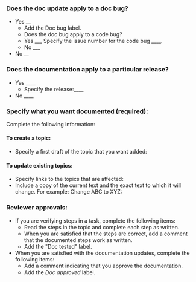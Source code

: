 ### Does the doc update apply to a doc bug? 
- Yes __
  - Add the Doc bug label.
  - Does the doc bug apply to a code bug?
   - Yes ___ Specify the issue number for the code bug ____.
   - No  ___
- No __

### Does the documentation apply to a particular release?
- Yes ____
  - Specify the release:____
- No  ____

### Specify what you want documented (required):
Complete the following information:

#### To create a topic:
- Specify a first draft of the topic that you want added:
#### To update existing topics:
- Specify links to the topics that are affected:
- Include a copy of the current text and the exact text to which it will change. For example: Change ABC to XYZ:

### Reviewer approvals:
- If you are verifying steps in a task, complete the following items:
  - Read the steps in the topic and complete each step as written.
  - When you are satisfied that the steps are correct, add a comment that the documented steps work as written.
  - Add the "Doc tested" label.
- When you are satisfied with the documentation updates, complete the following items:
  - Add a comment indicating that you approve the documentation.
  - Add the *Doc approved* label.
